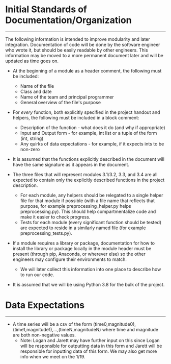 # Initial Standards of Documentation/Organization
-------------------------------------------------

The following information is intended to improve modularity and later integration. Documentation of code will be done by the software engineer who wrote it, but should be easily readable by other engineers. This information may be moved to a more permanent document later and will be updated as time goes on.

* At the beginning of a module as a header comment, the following must be included:
  * Name of the file
  * Class and date
  * Name of the team and principal programmer
  * General overview of the file's purpose

* For *every* function, both explicitly specified in the project handout and helpers, the following must be included in a block comment:
  * Description of the function - what does it do (and why if appropriate)
  * Input and Output form - for example, int list or a tuple of the form (int, string)
  * Any quirks of data expectations - for example, if it expects ints to be non-zero

* It is assumed that the functions explicitly described in the document will have the same signature as it appears in the document.

* The three files that will represent modules 3.1/3.2, 3.3, and 3.4 are all expected to contain only the explicitly described functions in the project description.
  * For each module, any helpers should be relegated to a single helper file for that module if possible (with a file name that reflects that purpose, for example preprocessing_helper.py helps preprocessing.py). This should help compartmentalize code and make it easier to check progress.
  * Tests for each module (every significant function should be tested) are expected to reside in a similarly named file (for example preprocessing_tests.py).

* If a module requires a library or package, documentation for how to install the library or package locally in the module header must be present (through pip, Anaconda, or wherever else) so the other engineers may configure their environments to match.
  * We will later collect this information into one place to describe how to run our code.

* It is assumed that we will be using Python 3.8 for the bulk of the project.


# Data Expectations
-------------------
* A time series will be a csv of the form (time0,magnitude0),(time1,magnitude1),...,(timeN,magnitudeN) where time and magnitude are both non-negative values.
  * Note: Logan and Jarett may have further input on this since Logan will be responsible for outputting data in this form and Jarett will be responsible for inputting data of this form. We may also get more info when we meet on the 1/19.
